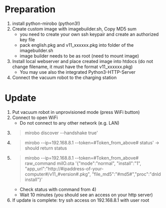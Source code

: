 # Preparation
1. install python-mirobo (python3!)
1. Create custom image with imagebuilder.sh, Copy MD5 sum
	* you need to create your own ssh keypair and create an authorized key file
	* pack english.pkg and v11_xxxxxx.pkg into folder of the imagebuilder.sh
	* image builder needs to be as root (need to mount image)
1. Install local webserver and place created image into htdocs (do not change filename, it must have the format v11_xxxxxx.pkg)
	* You may use also the integrated Python3-HTTP-Server
1. Connect the vacuum robot to the charging station

# Update
1. Put vacuum robot in unprovisioned mode (press WiFi button)
1. Connect to open WiFi
	* Do not connect to any other network (e.g. LAN)
1. > mirobo discover --handshake true'
1. > mirobo --ip=192.168.8.1 --token=#Token_from_above# status'
	-> should return status
1. > mirobo --ip=192.168.8.1 --token=#Token_from_above# raw_command miIO.ota '{"mode":"normal", "install":"1", "app_url":"http://#ipaddress-of-your-computer#/v11_#version#.pkg", "file_md5":"#md5#","proc":"dnld install"}'
	* Check status with command from 4)
	* Wait 10 minutes (you should see an access on your http server)
1. If update is complete: try ssh access on 192.168.8.1 with user root
